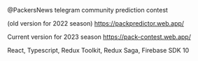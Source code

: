 @PackersNews telegram community prediction contest

(old version for 2022 season) https://packpredictor.web.app/

Current version for 2023 season https://pack-contest.web.app/ 

React, Typescript, Redux Toolkit, Redux Saga, Firebase SDK 10